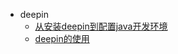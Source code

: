 - deepin
  - [从安装deepin到配置java开发环境](others/deepin/001.md)
  - [deepin的使用](others/deepin/deepin的使用.md)


